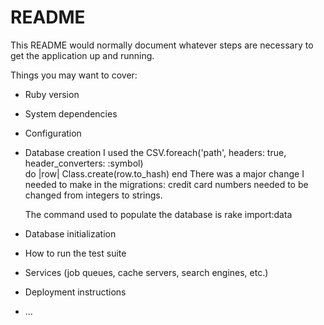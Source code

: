 # README

This README would normally document whatever steps are necessary to get the
application up and running.

Things you may want to cover:

* Ruby version

* System dependencies

* Configuration

* Database creation
I used the   CSV.foreach('path', headers: true, header_converters: :symbol)   
  do |row|
    Class.create(row.to_hash)
  end
  There was a major change I needed to make in the migrations: credit card numbers needed to be changed from integers to strings.

  The command used to populate the database is rake import:data

* Database initialization

* How to run the test suite

* Services (job queues, cache servers, search engines, etc.)

* Deployment instructions

* ...
